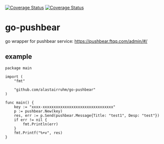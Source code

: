 [![Coverage Status](https://coveralls.io/repos/github/alastairruhm/go-pushbear/badge.svg?branch=master)](https://coveralls.io/github/alastairruhm/go-pushbear?branch=master)
[![Coverage Status](https://coveralls.io/repos/github/alastairruhm/go-pushbear/badge.svg?branch=master)](https://coveralls.io/github/alastairruhm/go-pushbear?branch=master)
# go-pushbear

go wrapper for pushbear service: https://pushbear.ftqq.com/admin/#/


## example

```golang
package main

import (
	"fmt"

	"github.com/alastairruhm/go-pushbear"
)

func main() {
	key := "xxxx-xxxxxxxxxxxxxxxxxxxxxxxxxxxxxxxx"
	p := pushbear.New(key)
	res, err := p.Send(pushbear.Message{Title: "test1", Desp: "test"})
	if err != nil {
		fmt.Println(err)
	}
	fmt.Printf("%+v", res)
}

```